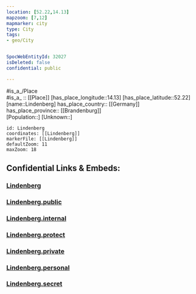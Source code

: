 ```yaml
---
location: [52.22,14.13] 
mapzoom: [7,12] 
mapmarker: city 
type: City
tags:
- geo/City


SpocWebEntityId: 32027
isDeleted: false
confidential: public

---
```

#is_a_/Place  
#is_a_ :: [[Place]] 
[has_place_longitude::14.13] 
[has_place_latitude::52.22] 
[name::Lindenberg] 
has_place_country:: [[Germany]]  
has_place_province:: [[Brandenburg]]  
[Population::] 
[Unknown::] 


```leaflet
id: Lindenberg
coordinates: [[Lindenberg]] 
markerFile: [[Lindenberg]] 
defaultZoom: 11 
maxZoom: 18
```


## Confidential Links & Embeds: 

### [Lindenberg](/_Standards/Earth/Continent/Europe/Europe~Central/Germany/Germany~East/Brandenburg/counties~Brandenburg/Oder-Spree/cities~Oder-Spree/Tauche/Lindenberg.md) 

### [Lindenberg.public](/_public/Earth/Continent/Europe/Europe~Central/Germany/Germany~East/Brandenburg/counties~Brandenburg/Oder-Spree/cities~Oder-Spree/Tauche/Lindenberg.public.md) 

### [Lindenberg.internal](/_internal/Earth/Continent/Europe/Europe~Central/Germany/Germany~East/Brandenburg/counties~Brandenburg/Oder-Spree/cities~Oder-Spree/Tauche/Lindenberg.internal.md) 

### [Lindenberg.protect](/_protect/Earth/Continent/Europe/Europe~Central/Germany/Germany~East/Brandenburg/counties~Brandenburg/Oder-Spree/cities~Oder-Spree/Tauche/Lindenberg.protect.md) 

### [Lindenberg.private](/_private/Earth/Continent/Europe/Europe~Central/Germany/Germany~East/Brandenburg/counties~Brandenburg/Oder-Spree/cities~Oder-Spree/Tauche/Lindenberg.private.md) 

### [Lindenberg.personal](/_personal/Earth/Continent/Europe/Europe~Central/Germany/Germany~East/Brandenburg/counties~Brandenburg/Oder-Spree/cities~Oder-Spree/Tauche/Lindenberg.personal.md) 

### [Lindenberg.secret](/_secret/Earth/Continent/Europe/Europe~Central/Germany/Germany~East/Brandenburg/counties~Brandenburg/Oder-Spree/cities~Oder-Spree/Tauche/Lindenberg.secret.md)

